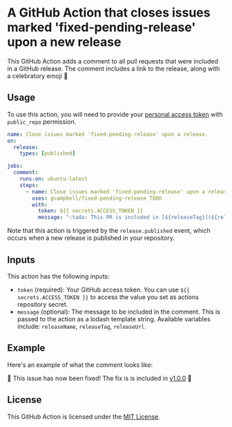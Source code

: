 # A GitHub Action that closes issues marked 'fixed-pending-release' upon a new release

This GitHub Action adds a comment to all pull requests that were included in a GitHub release. The comment includes a link to the release, along with a celebratory emoji :tada:

## Usage

To use this action, you will need to provide your [personal access token](https://docs.github.com/en/authentication/keeping-your-account-and-data-secure/creating-a-personal-access-token) with `public_repo` permission.

```yaml
name: Close issues marked 'fixed-pending-release' upon a release.
on:
  release:
    types: [published]

jobs:
  comment:
    runs-on: ubuntu-latest
    steps:
      - name: Close issues marked 'fixed-pending-release' upon a release.
        uses: gcampbell/fixed-pending-release TODO
        with:
          token: ${{ secrets.ACCESS_TOKEN }}
          message: ":tada: This PR is included in [${releaseTag}](${releaseUrl}) :tada:"
```

Note that this action is triggered by the `release.published` event, which occurs when a new release is published in your repository.

## Inputs

This action has the following inputs:

- `token` (required): Your GitHub access token. You can use `${{ secrets.ACCESS_TOKEN }}` to access the value you set as actions repository secret.
- `message` (optional): The message to be included in the comment. This is passed to the action as a lodash template string.
  Available variables include: `releaseName`, `releaseTag`, `releaseUrl`.

## Example

Here's an example of what the comment looks like:

:tada: This issue has now been fixed! The fix is is included in [v1.0.0](https://github.com/owner/repo/releases/tag/v1.0.0) :tada:

## License

This GitHub Action is licensed under the [MIT License](LICENSE).
